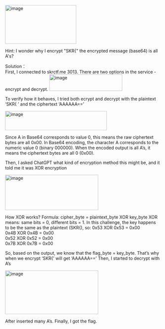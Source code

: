 <img width="230" height="125" alt="image" src="https://github.com/user-attachments/assets/5968ceb1-6747-4907-9efc-aecdc79ee09c" />


Hint: I wonder why I encrypt "SKR{" the encrypted message (base64) is all A's?

Solution：  
First, I connected to skrctf.me 3013.
There are two options in the service - encrypt and decrypt.
<img width="236" height="53" alt="image" src="https://github.com/user-attachments/assets/00a8511c-ae5b-4032-b694-b90041b55c76" />




To verify how it behaves, I tried both ecrypt and decrypt with the plaintext ‘SKR{ ’ and the ciphertext ‘AAAAAA==’


<img width="329" height="62" alt="image" src="https://github.com/user-attachments/assets/54832620-9fe2-4c8f-a346-6a0aacab641b" />


Since A in Base64 corresponds to value 0, this means the raw ciphertext bytes are all 0x00.
In Base64 encoding, the character A corresponds to the numeric value 0 (binary 000000).
When the encoded output is all A’s, it means the ciphertext bytes are all 0 (0x00).

Then, I asked ChatGPT what kind of encryption method this might be, and it told me it was XOR encryption


<img width="301" height="114" alt="image" src="https://github.com/user-attachments/assets/61d7aa8e-e11f-4709-a74d-94f193b3692c" />




How XOR works?
Formula: cipher_byte = plaintext_byte XOR key_byte
XOR means: same bits = 0, different bits = 1.
In this challenge, the key happens to be the same as the plaintext (SKR{), so:
0x53 XOR 0x53 = 0x00  
0x4B XOR 0x4B = 0x00  
0x52 XOR 0x52 = 0x00  
0x7B XOR 0x7B = 0x00  


So, based on the output, we know that the flag_byte = key_byte.
That’s why when we encrypt ‘SKR{’ will get ‘AAAAAA==’
Then, I started to decrypt with A’s


<img width="301" height="141" alt="image" src="https://github.com/user-attachments/assets/5c7e61d2-c534-4f4b-bf3f-92d7f861fbbe" />


After inserted many A’s. Finally, I got the flag.
